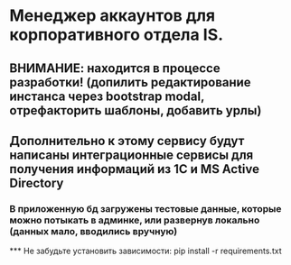 # Менеджер аккаунтов для корпоративного отдела IS.
## ВНИМАНИЕ: находится в процессе разработки! (допилить редактирование инстанса через bootstrap modal, отрефакторить шаблоны, добавить урлы)
## Дополнительно к этому сервису будут написаны интеграционные сервисы для получения информаций из 1C и MS Active Directory
### В приложенную бд загружены тестовые данные, которые можно потыкать в админке, или развернув локально (данных мало, вводились вручную)
*** Не забудьте установить зависимости: pip install -r requirements.txt
